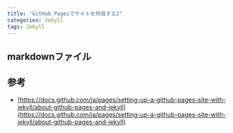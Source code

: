 ```yaml
---
title: "GitHub Pagesでサイトを作成する2"
categories: Jekyll
tags: Jekyll
---
```


## markdownファイル



## 参考

- [https://docs.github.com/ja/pages/setting-up-a-github-pages-site-with-jekyll/about-github-pages-and-jekyll](https://docs.github.com/ja/pages/setting-up-a-github-pages-site-with-jekyll/about-github-pages-and-jekyll)
